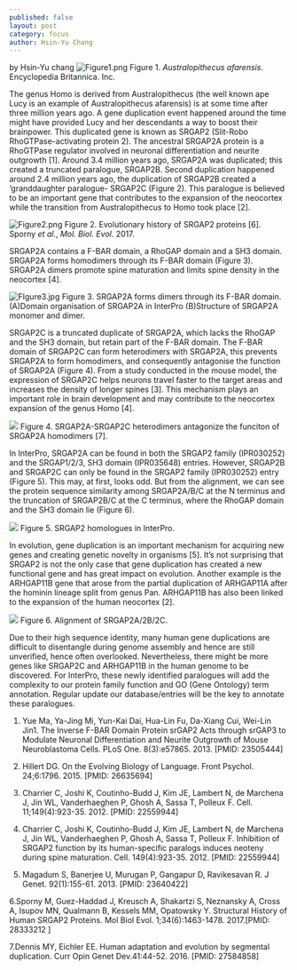 ```yaml
---
published: false
layout: post
category: focus
author: Hsin-Yu Chang
---
```

by Hsin-Yu chang
![Figure1.png]({{site.baseurl}}/assets/media/images/posts/Figure1.png)
Figure 1. _Australopithecus afarensis_. Encyclopedia Britannica. Inc.

The genus Homo is derived from Australopithecus (the well known ape Lucy is an example of Australopithecus afarensis) is at some time after three million years ago. A gene duplication event happened around the time might have provided Lucy and her descendants a way to boost their brainpower. This duplicated gene is known as SRGAP2 (Slit-Robo RhoGTPase-activating protein 2). The ancestral SRGAP2A protein is a RhoGTPase regulator involved in neuronal differentiation and neurite outgrowth [1]. Around 3.4 million years ago, SRGAP2A was duplicated; this created a truncated paralogue, SRGAP2B. Second duplication happened around 2.4 million years ago, the duplication of SRGAP2B created a ‘granddaughter paralogue- SRGAP2C (Figure 2). This paralogue is believed to be an important gene that contributes to the expansion of the neocortex while the transition from Australopithecus to Homo took place [2]. 

![Figure2.png]({{site.baseurl}}/assets/media/images/posts/Figure2.png)
Figure 2. Evolutionary history of SRGAP2 proteins [6]. Sporny _et al._, _Mol. Biol. Evol._ 2017.


SRGAP2A contains a F-BAR domain, a RhoGAP domain and a SH3 domain. SRGAP2A forms homodimers through its F-BAR domain (Figure 3). SRGAP2A dimers promote spine maturation and limits spine density in the neocortex [4]. 

![FIgure3.jpg]({{site.baseurl}}/assets/media/images/posts/FIgure3.jpg)
Figure 3. SRGAP2A forms dimers through its F-BAR domain. (A)Domain organisation of SRGAP2A in InterPro (B)Structure of SRGAP2A monomer and dimer.  

SRGAP2C is a truncated duplicate of SRGAP2A, which lacks the RhoGAP and the SH3 domain, but retain part of the F-BAR domain. The F-BAR domain of SRGAP2C can form heterodimers with SRGAP2A, this prevents SRGAP2A to form homodimers, and consequently antagonise the function of SRGAP2A (Figure 4). From a study conducted in the mouse model, the expression of SRGAP2C helps neurons travel faster to the target areas and increases the density of longer spines [3]. This mechanism plays an important role in brain development and may contribute to the neocortex expansion of the genus Homo [4]. 

![]({{site.baseurl}}/assets/media/images/posts/Figure4.png)
Figure 4. SRGAP2A-SRGAP2C heterodimers antagonize the funciton of SRGAP2A homodimers [7].

In InterPro, SRGAP2A can be found in both the SRGAP2 family (IPR030252) and the SRGAP1/2/3, SH3 domain (IPR035648) entries. However, SRGAP2B and SRGAP2C can only be found in the SRGAP2 family (IPR030252) entry (Figure 5). This may, at first, looks odd. But from the alignment, we can see the protein sequence similarity among SRGAP2A/B/C at the N terminus and the truncation of SRGAP2B/C at the C terminus, where the RhoGAP domain and the SH3 domain lie (Figure 6). 

![]({{site.baseurl}}/assets/media/images/posts/Figure5.png)
Figure 5. SRGAP2 homologues in InterPro.

In evolution, gene duplication is an important mechanism for acquiring new genes and creating genetic novelty in organisms [5]. It’s not surprising that SRGAP2 is not the only case that gene duplication has created a new functional gene and has great impact on evolution. Another example is the ARHGAP11B gene that arose from the partial duplication of ARHGAP11A after the hominin lineage split from genus Pan. ARHGAP11B has also been linked to the expansion of the human neocortex [2]. 

![]({{site.baseurl}}/assets/media/images/posts/Figure6.png)
Figure 6. Alignment of SRGAP2A/2B/2C.

Due to their high sequence identity, many human gene duplications are difficult to disentangle during genome assembly and hence are still unverified, hence often overlooked. Nevertheless, there might be more genes like SRGAP2C and ARHGAP11B in the human genome to be discovered. For InterPro, these newly identified paralogues will add the complexity to our protein family function and GO (Gene Ontology) term annotation. Regular update our database/entries will be the key to annotate these paralogues. 

1. Yue Ma, Ya-Jing Mi, Yun-Kai Dai, Hua-Lin Fu, Da-Xiang Cui, Wei-Lin Jin1. The Inverse F-BAR Domain Protein srGAP2 Acts through srGAP3 to Modulate Neuronal Differentiation and Neurite Outgrowth of Mouse Neuroblastoma Cells. PLoS One. 8(3):e57865. 2013. [PMID: 23505444]


2. Hillert DG. On the Evolving Biology of Language. Front Psychol. 24;6:1796. 2015. [PMID: 26635694]


3. Charrier C, Joshi K, Coutinho-Budd J, Kim JE, Lambert N, de Marchena J, Jin WL, Vanderhaeghen P, Ghosh A, Sassa T, Polleux F. Cell. 11;149(4):923-35. 2012. [PMID: 22559944]

4. Charrier C, Joshi K, Coutinho-Budd J, Kim JE, Lambert N, de Marchena J, Jin WL, Vanderhaeghen P, Ghosh A, Sassa T, Polleux F. Inhibition of SRGAP2 function by its human-specific paralogs induces neoteny during spine maturation. Cell. 149(4):923-35. 2012. [PMID: 22559944]

5. Magadum S, Banerjee U, Murugan P, Gangapur D, Ravikesavan R. J Genet. 92(1):155-61. 2013. 
[PMID: 23640422]

6.Sporny M, Guez-Haddad J, Kreusch A, Shakartzi S, Neznansky A, Cross A, Isupov MN, Qualmann B, Kessels MM, Opatowsky Y. Structural History of Human SRGAP2 Proteins. Mol Biol Evol. 1;34(6):1463-1478. 2017.[PMID: 28333212 ]

7.Dennis MY, Eichler EE. Human adaptation and evolution by segmental duplication. Curr Opin Genet Dev.41:44-52. 2016. [PMID: 27584858]
